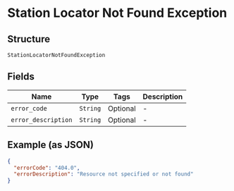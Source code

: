 
# Station Locator Not Found Exception

## Structure

`StationLocatorNotFoundException`

## Fields

| Name | Type | Tags | Description |
|  --- | --- | --- | --- |
| `error_code` | `String` | Optional | - |
| `error_description` | `String` | Optional | - |

## Example (as JSON)

```json
{
  "errorCode": "404.0",
  "errorDescription": "Resource not specified or not found"
}
```

